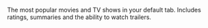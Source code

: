 The most popular movies and TV shows in your default tab. Includes ratings, summaries and the ability to watch trailers.
